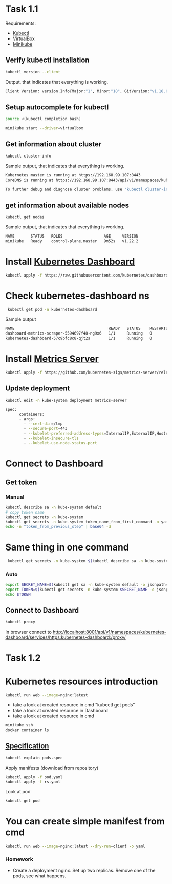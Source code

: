 # Task 1.1

Requirements:

- [Kubectl](https://kubernetes.io/docs/tasks/tools/install-kubectl/)
- [VirtualBox](https://www.virtualbox.org/wiki/Downloads)
- [Minikube](https://minikube.sigs.k8s.io/docs/start/)

## Verify kubectl installation

```bash
kubectl version --client
```

Output, that indicates that everything is working.

```bash
Client Version: version.Info{Major:"1", Minor:"18", GitVersion:"v1.18.0", GitCommit:"9e991415386e4cf155a24b1da15becaa390438d8", GitTreeState:"clean", BuildDate:"2020-03-25T14:58:59Z", GoVersion:"go1.13.8", Compiler:"gc", Platform:"windows/amd64"}
```

## Setup autocomplete for kubectl

```bash
source <(kubectl completion bash) 
```

```bash
minikube start --driver=virtualbox
```

## Get information about cluster

```bash
kubectl cluster-info
```

Sample output, that indicates that everything is working.

```bash
Kubernetes master is running at https://192.168.99.107:8443
CoreDNS is running at https://192.168.99.107:8443/api/v1/namespaces/kube-system/services/kube-dns:dns/proxy

To further debug and diagnose cluster problems, use 'kubectl cluster-info dump'
```

## get information about available nodes

```bash
kubectl get nodes
```

Sample output, that indicates that everything is working.

```bash
NAME       STATUS   ROLES                  AGE     VERSION
minikube   Ready    control-plane,master   9m52s   v1.22.2
```

# Install [Kubernetes Dashboard](https://kubernetes.io/docs/tasks/access-application-cluster/web-ui-dashboard/)

```bash
kubectl apply -f https://raw.githubusercontent.com/kubernetes/dashboard/v2.3.1/aio/deploy/recommended.yaml
```

# Check kubernetes-dashboard ns

```bash
 kubectl get pod -n kubernetes-dashboard
```

Sample output

```bash
NAME                                         READY   STATUS    RESTARTS   AGE
dashboard-metrics-scraper-5594697f48-ng9x6   1/1     Running   0          30m
kubernetes-dashboard-57c9bfc8c8-qjt2s        1/1     Running   0          30m
```

# Install [Metrics Server](https://github.com/kubernetes-sigs/metrics-server#deployment)

```bash
kubectl apply -f https://github.com/kubernetes-sigs/metrics-server/releases/latest/download/components.yaml
```

## Update deployment

```bash
kubectl edit -n kube-system deployment metrics-server
```

```bash
spec:
      containers:
      - args:
        - --cert-dir=/tmp
        - --secure-port=443
        - --kubelet-preferred-address-types=InternalIP,ExternalIP,Hostname
        - --kubelet-insecure-tls
        - --kubelet-use-node-status-port
```

# Connect to Dashboard

## Get token

### Manual

```bash
kubectl describe sa -n kube-system default
# copy token name
kubectl get secrets -n kube-system
kubectl get secrets -n kube-system token_name_from_first_command -o yaml
echo -n "token_from_previous_step" | base64 -d
```

# Same thing in one command

```bash
 kubectl get secrets -n kube-system $(kubectl describe sa -n kube-system default|grep Tokens|awk '{print $2}') -o yaml|grep -E "^[[:space:]]*token:"|awk '{print $2}'|base64 -d
```

### Auto

```bash
export SECRET_NAME=$(kubectl get sa -n kube-system default -o jsonpath='{.secrets[0].name}')
export TOKEN=$(kubectl get secrets -n kube-system $SECRET_NAME -o jsonpath='{.data.token}' | base64 -d)
echo $TOKEN
```

## Connect to Dashboard

```bash
kubectl proxy
```

In browser connect to <http://localhost:8001/api/v1/namespaces/kubernetes-dashboard/services/https:kubernetes-dashboard:/proxy/>

# Task 1.2

# Kubernetes resources introduction

```bash
kubectl run web --image=nginx:latest
```

- take a look at created resource in cmd "kubectl get pods"
- take a look at created resource in Dashboard
- take a look at created resource in cmd

```bash
minikube ssh
docker container ls
```

## [Specification](https://kubernetes.io/docs/reference/generated/kubernetes-api/v1.18/)

```bash
kubectl explain pods.spec
```

Apply manifests (download from repository)

```bash
kubectl apply -f pod.yaml
kubectl apply -f rs.yaml
```

Look at pod

```bash
kubectl get pod
```

# You can create simple manifest from cmd

```bash
kubectl run web --image=nginx:latest --dry-run=client -o yaml
```

### Homework

- Create a deployment nginx. Set up two replicas. Remove one of the pods, see what happens.
